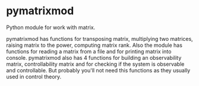 # pymatrixmod
Python module for work with matrix.

pymatrixmod has functions for transposing matrix, multiplying two matrices, raising matrix to the power, computing matrix rank. Also the module has functions for reading a matrix from a file and for printing matrix into console. 
pymatrixmod also has 4 functions for building an observability matrix, controllability matrix and for checking if the system is observable and controllable. But probably you'll not need this functions as they usually used in control theory.
